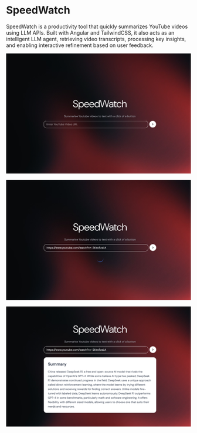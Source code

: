 # SpeedWatch

SpeedWatch is a productivity tool that quickly summarizes YouTube videos using LLM APIs. Built with Angular and TailwindCSS, it also acts as an intelligent LLM agent, retrieving video transcripts, processing key insights, and enabling interactive refinement based on user feedback.

![](https://github.com/hamsar4j/speed-watch/blob/main/public/ss_main.png)

![](https://github.com/hamsar4j/speed-watch/blob/main/public/ss_load.png)

![](https://github.com/hamsar4j/speed-watch/blob/main/public/ss_summary.png)

